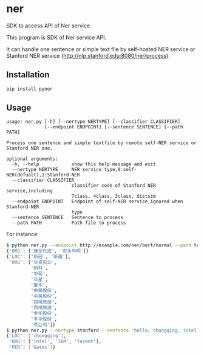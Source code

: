 # ner

SDK to access API of Ner service

This program is SDK of Ner service API.  

It can handle one sentence or simple text file by self-hosted NER service or Stanford NER service (http://nlp.stanford.edu:8080/ner/process). 

## Installation
```bash
pip install pyner
```
## Usage
```text
usage: ner.py [-h] [--nertype NERTYPE] [--classifier CLASSIFIER]
              [--endpoint ENDPOINT] [--sentence SENTENCE] [--path PATH]

Process one sentence and simple textfile by remote self-NER service or
Stanford NER one.

optional arguments:
  -h, --help            show this help message and exit
  --nertype NERTYPE     NER service type,0:self-NER(defualt),1:Stanford-NER
  --classifier CLASSIFIER
                        classifier code of Stanford NER service,including
                        7class, 4class, 3class, distsim
  --endpoint ENDPOINT   Endpoint of self-NER service,ignored when Stanford-NER
                        type
  --sentence SENTENCE   Sentence to process
  --path PATH           Path file to process
```  
  
For instance:  
```bash
$ python ner.py --endpoint http://example.com/ner/bert/normal --path test.txt --sentence '康龙化成(03759)拟续聘安永华明为2020年度境内会计师事 务所'
{'ORG': ['康龙化成', '安永华明']}
{'LOC': ['新冠', '新疆'],
 'ORG': ['华资实业',
         '明科',
         '中葡',
         '亚星',
         '厦华',
         '中房股份',
         '中房股份',
         '西域旅游',
         '西域旅游',
         '丰华股份',
         '丰华股份',
         '壳公司']}
$ python ner.py --nertype stanford --sentence 'hello, chongqing, intel, IBM, Tecent. Bill Gates said.' --classifier 7class
{'LOC': ['chongqing'],
 'ORG': ['intel', 'IBM', 'Tecent'],
 'PER': ['Gates']}
```
